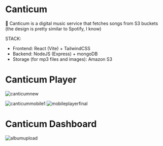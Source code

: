 # Canticum
🎵 Canticum is a digital music service that fetches songs from S3 buckets (the design is pretty similar to Spotify, I know)

STACK:
- Frontend: React (Vite) + TailwindCSS
- Backend: NodeJS (Express) + mongoDB
- Storage (for mp3 files and images): Amazon S3

# Canticum Player
![canticumnew](https://user-images.githubusercontent.com/120139042/232475246-c4e39a6b-eec4-40a4-953f-d34232c0e10d.png)

![canticummobile1](https://user-images.githubusercontent.com/120139042/232921354-22c310af-5051-4372-9eeb-e0c7c07de854.png) ![mobileplayerfinal](https://user-images.githubusercontent.com/120139042/233390039-e16d265c-3ab5-4cb5-8c29-fd0bb83d5f38.png)

# Canticum Dashboard

![albumupload](https://user-images.githubusercontent.com/120139042/233787244-86a00b0f-8781-46d4-bffe-1802b911d9de.png)
